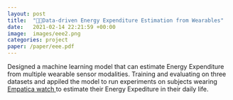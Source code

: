 ```yaml
---
layout: post
title:  "🤖🚶Data-driven Energy Expenditure Estimation from Wearables"
date:   2021-02-14 22:21:59 +00:00
image:  images/eee2.png
categories: project
paper: /paper/eee.pdf
---
```

Designed a machine learning model that can estimate Energy Expenditure from multiple wearable sensor
modalities.
Training and evaluating on three datasets and appiled the model to run experiments on subjects wearing
<a href="https://www.empatica.com/embraceplus/"> Empatica watch </a> to estimate their Energy Expediture in their daily life.